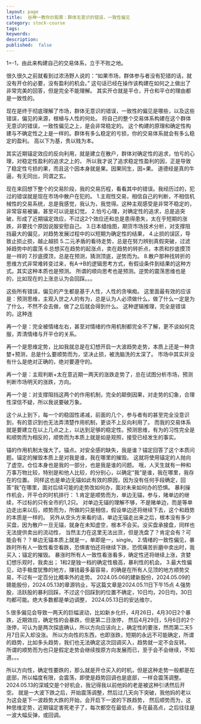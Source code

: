 ```yaml
---
layout: page
title:  谷神一教你炒股票：群体无意识的错误，一致性偏见
category: stock-course
tags:
keywords:
description:
published:  false
---
```


1=-1，由此来构建自己的交易体系，立于不败之地。

很久很久之前就看到过浓汤野人说的：“如果市场，群体参与者没有犯错的话，就没有开仓的必要，没有盈利的机会。”
这句话已经在操作该构建在如何之上做出了非常完美的回答，但是完全不能理解。
其实开仓就是平仓，开仓和平仓的理由都是一致性的。

现在是终于彻底理解了市场，群体无意识的错误，一致性的偏见是哪些，以及这些错误，偏见的来源，根植与人性的何处。
将自己的整个交易体系构建在这个群体无意识的错误，一致性偏见之上，是会非常稳定的。
这个构建的原理和确定性构建与不确定性之上是一样的。群体有多么稳定的亏损，你的交易体系就会有多么稳定的盈利。
高以下为基，贵以贱为本。

其实近期锚定效应的反向利用，就是建立在散户，群体对确定性的追求，怕亏的心理，对稳定性盈利的追求之上的，
所以我才说了追求稳定性盈利的因，正是导致了稳定性亏损的果，而且这个因本身就是果。因果同生，因=果。
道德经是真的牛逼，有无同出，同谓之玄。

现在来回想下整个的交易阶段，我的交易历程，看看其中的错误。我经历过的，犯过的错误就是现在市场中散户在犯的。
1.主观性交易，相信自己的判断，不相信机械性的交易系统，总是我感觉，我认为，我觉得。这种主观感受是非常不稳定的，非常容易被骗，甚至可以说是幻觉。
2.怕亏心理，对确定性的追求，总是追突破，形成了近期锚定效应，不过这2个效应还和总是患得患失，太在乎短期的涨跌，非要找个原因说服安慰自己。
3.日本蜡烛图，期货市场技术分析，对支撑阻挡最大的偏见，对趋势发展过程中的以短期为确定性的结果，
4.止损的误区，导致止损止损，越止越损
5.二元矛盾的看待走势，总是在努力辨别真假突破，过滤掉趋势中的震荡
6.总想买在趋势的起涨点，卖在趋势的转折点，本质和抄底摸顶是一样的
7.抄底摸顶，总是在预测，猜测顶底，逆势而为。
8.散户那种找转折的思维方式非常难转变过来，有A->B的逻辑思考方式，有假设条件到结果的这种方式。其实这种本质也是预测。
所谓的顺向思考也是预测。逆势的震荡思维也是的，比如现在的上涨总认为会回踩。。。

这些所有错误，偏见的产生都是基于人性，人性的贪嗔痴。
这里面最有效的应该是：预测思维，主观入世之人的有为，总是认为人必须做什么，做了什么一定是为了什么，不然不会去做，做了之后就会得到什么。
这种逻辑推理，完全是错误的。这种连

再一个是：完全被情绪左右，甚至对情绪的作用机制都完全不了解，更不谈如何克服，弄清情绪与开平仓的关系。

再一个是思维定势，比如我就总是在幻想开启一大波趋势走势，本质上还是一种贪婪+预测，总是什么要顺势而为，坚决止损，被洗脑洗的太深了。
市场中其实并没有什么是绝对正确的，绝对要遵守的。

再一个是：主观判断+太在意近期一两天的涨跌走势了，总在试图分析市场，预测判断市场明天的涨跌，方向。

再一个是：对支撑阻挡这两个的作用机制，完全的颠倒因果，对走势的幻象，合理性深信不疑，所以我说要破万象。

这个从上到下，每一个的稳固性递减，前面的几个，参与者有的甚至完全没意识到，有的意识到也无法弄清楚作用机制，更谈不上反向利用了。
而我的交易体系就是要建立在以上几点之上，以达到足够的稳定性。预测思维，有为的习性完全是和顺势而为相反的，顺势而为本质上就是如是观照，接受已经发生的事实。

锚的作用机制太强大了。锚点。对安全感的缺失，我是谁？锚定回答了这个本质问题。锚定的摧毁本质上是对我是谁，我在哪里的摧毁。
这就将使用锚定的人抛向了虚空。仓位本身也是我的一部分，也是我是谁的问题。
哦，人天生就有一种和万事万物比较，特别是和他人比较，的分别心，以确定“我”是谁，我在哪里，我存在的位置。
同样这也是单边无锚如此有效的原因，因为没有任何手段确定，回答“我”在哪里，面对后续可能的走势改如何办，面对未来如何办的恐惧。
暴利操作机会，开平仓的时机排行：
1.肯定是顺势而为，单边无锚，参与，赌单边的继续，不过标的只有全市的1,2只。
对单边无锚的理解不够，不是赌单边，而是等单边走出来以后，顺势而为，所做的只是相信，假设单边还将继续下去，这个和趋势的本质是一样的。
另外从空头方来看的话，单边无锚走出来之后，根本没有多少买盘，因为散户一旦无锚，就身在未知虚空，根本不会买。没买盘承接盘，同样也无法提供卖出的流动性，
当然主力在这里无法出货，但是洗盘了？肯定会有？可能会有？？单边无锚本质上就是一，单即是一，single。
2.情绪的一致性偏见，暴跌时所有人一致性看空看跌，恐惧害怕还将继续下跌，恐慌痛苦折磨中卖出时，我买入；锚定的摧毁。
暴涨时所有人一致性看涨看多，确定性还将继续上涨，贪婪幻想乐观时，我卖出；
1和2是独一档的确定性极高，暴利性的机会。
3.最大性偏见，动手极度犹豫的地方，赚钱最多最容易，的确是在所有人见顶的地方顺势交易，不过有一定百分比概率外的走势。
2024.05.06的建新股份，2024.05.09的赣能股份，2024.05.13的章源钨业，写这篇文章是2024.05.11日下午15点
4.强势股，活跃股的暴利回踩，不过这个回踩到的位置不确定，10日均，20日均，30日均都可能。绝大多数都是单边调整，
2024.05.13日的安达维尔，

5.很多偏见会导致一两天的巨幅波动，比如新乡化纤，4月26日，4月30日2个暴跌，近期效应，确定性的会暴跌，但是第二日涨停，
然后4月29日，5月6日的2个涨停，可认为是两次探底确认，所以方向应该向上，确定性的要涨，然而第二天5月7日买入却没涨。
所以方向性的东西，也即涨跌，短期的永远不可能确定，所谓的趋势，比如多头趋势，我们也无法确定这次回调买入，趋势就一定不会反转。
所谓的顺势而为也只是假定走势会继续按原方向发展而已，至于会不会继续，不知道。。。

所以方向性，确定性要跌的，那么就是开仓买入的时机，但是这种走势一般都是在底部，所以幅度有限，会震荡，即使是趋势回调也是底部，一样会震荡调整。
2024.05.13的深城交是个好机会，我记得我以前他妈的老是被这种引诱然后开空。
就是一大波下跌之后，开始震荡调整，然后过几天向下突破，我他妈的老以为这会是下一波趋势大跌的开始，会开启下一波的下跌趋势，
然后顺势而为，这种思维定势，近期锚定害死老子了，每次都空在最低点，多在最高点，之后往往是一波大幅反弹，或回调。










